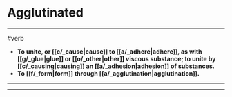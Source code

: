 # Agglutinated
---
#verb
- **To unite, or [[c/_cause|cause]] to [[a/_adhere|adhere]], as with [[g/_glue|glue]] or [[o/_other|other]] viscous substance; to unite by [[c/_causing|causing]] an [[a/_adhesion|adhesion]] of substances.**
- **To [[f/_form|form]] through [[a/_agglutination|agglutination]].**
---
---
